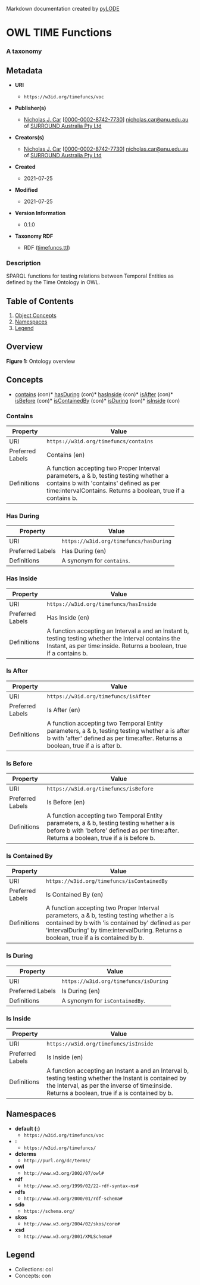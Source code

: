 Markdown documentation created by [pyLODE](http://github.com/rdflib/pyLODE) 

# OWL TIME Functions
### A taxonomy

## Metadata
* **URI**
  * `https://w3id.org/timefuncs/voc`
* **Publisher(s)**
  * [Nicholas J. Car](https://orcid.org/0000-0002-8742-7730)
    [[0000-0002-8742-7730](https://orcid.org/0000-0002-8742-7730)]
    [nicholas.car@anu.edu.au](nicholas.car@anu.edu.au) of [SURROUND Australia Pty Ltd](https://surroundaustralia.com)
* **Creators(s)**
  * [Nicholas J. Car](https://orcid.org/0000-0002-8742-7730)
    [[0000-0002-8742-7730](https://orcid.org/0000-0002-8742-7730)]
    [nicholas.car@anu.edu.au](nicholas.car@anu.edu.au) of [SURROUND Australia Pty Ltd](https://surroundaustralia.com)
* **Created**
  * 2021-07-25
* **Modified**
  * 2021-07-25
* **Version Information**
  * 0.1.0

* **Taxonomy RDF**
  * RDF ([timefuncs.ttl](turtle))
### Description
SPARQL functions for testing relations between Temporal Entities as defined by the Time Ontology in OWL.


## Table of Contents
1. [Object Concepts](#concepts)
1. [Namespaces](#namespaces)
1. [Legend](#legend)


## Overview

**Figure 1:** Ontology overview
## Concepts
* [contains](https://w3id.org/timefuncs/contains) (con)* [hasDuring](https://w3id.org/timefuncs/hasDuring) (con)* [hasInside](https://w3id.org/timefuncs/hasInside) (con)* [isAfter](https://w3id.org/timefuncs/isAfter) (con)* [isBefore](https://w3id.org/timefuncs/isBefore) (con)* [isContainedBy](https://w3id.org/timefuncs/isContainedBy) (con)* [isDuring](https://w3id.org/timefuncs/isDuring) (con)* [isInside](https://w3id.org/timefuncs/isInside) (con)
### Contains
Property | Value
--- | ---
URI | `https://w3id.org/timefuncs/contains`
Preferred Labels |Contains (en)<br />
Definitions |A function accepting two Proper Interval parameters, a & b, testing testing whether a contains b with 'contains' defined as per time:intervalContains. Returns a boolean, true if a contains b.<br />
### Has During
Property | Value
--- | ---
URI | `https://w3id.org/timefuncs/hasDuring`
Preferred Labels |Has During (en)<br />
Definitions |A synonym for `contains`.<br />
### Has Inside
Property | Value
--- | ---
URI | `https://w3id.org/timefuncs/hasInside`
Preferred Labels |Has Inside (en)<br />
Definitions |A function accepting an Interval a and an Instant b, testing testing whether the Interval contains the Instant, as per time:inside. Returns a boolean, true if a contains b.<br />
### Is After
Property | Value
--- | ---
URI | `https://w3id.org/timefuncs/isAfter`
Preferred Labels |Is After (en)<br />
Definitions |A function accepting two Temporal Entity parameters, a & b, testing testing whether a is after b with 'after' defined as per time:after. Returns a boolean, true if a is after b.<br />
### Is Before
Property | Value
--- | ---
URI | `https://w3id.org/timefuncs/isBefore`
Preferred Labels |Is Before (en)<br />
Definitions |A function accepting two Temporal Entity parameters, a & b, testing testing whether a is before b with 'before' defined as per time:after. Returns a boolean, true if a is before b.<br />
### Is Contained By
Property | Value
--- | ---
URI | `https://w3id.org/timefuncs/isContainedBy`
Preferred Labels |Is Contained By (en)<br />
Definitions |A function accepting two Proper Interval parameters, a & b, testing testing whether a is contained by b with 'is contained by' defined as per 'intervalDuring' by time:intervalDuring. Returns a boolean, true if a is contained by b.<br />
### Is During
Property | Value
--- | ---
URI | `https://w3id.org/timefuncs/isDuring`
Preferred Labels |Is During (en)<br />
Definitions |A synonym for `isContainedBy`.<br />
### Is Inside
Property | Value
--- | ---
URI | `https://w3id.org/timefuncs/isInside`
Preferred Labels |Is Inside (en)<br />
Definitions |A function accepting an Instant a and an Interval b, testing testing whether the Instant is contained by the Interval, as per the inverse of time:inside. Returns a boolean, true if a is contained by b.<br />

## Namespaces
* **default (:)**
  * `https://w3id.org/timefuncs/voc`
* **:**
  * `https://w3id.org/timefuncs/`
* **dcterms**
  * `http://purl.org/dc/terms/`
* **owl**
  * `http://www.w3.org/2002/07/owl#`
* **rdf**
  * `http://www.w3.org/1999/02/22-rdf-syntax-ns#`
* **rdfs**
  * `http://www.w3.org/2000/01/rdf-schema#`
* **sdo**
  * `https://schema.org/`
* **skos**
  * `http://www.w3.org/2004/02/skos/core#`
* **xsd**
  * `http://www.w3.org/2001/XMLSchema#`

## Legend
* Collections: col
* Concepts: con